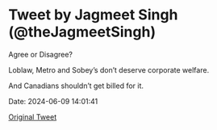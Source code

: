 # Tweet by Jagmeet Singh (@theJagmeetSingh)

Agree or Disagree? 

Loblaw, Metro and Sobey’s don’t deserve corporate welfare. 

And Canadians shouldn’t get billed for it.

Date: 2024-06-09 14:01:41

[Original Tweet](https://x.com/theJagmeetSingh/status/1799804062101086523)
